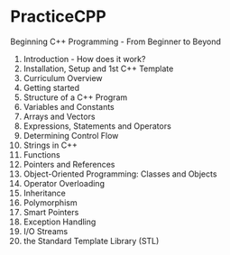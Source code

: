 # PracticeCPP

Beginning C++ Programming - From Beginner to Beyond
1. Introduction - How does it work?
2. Installation, Setup and 1st C++ Template
3. Curriculum Overview
4. Getting started
5. Structure of a C++ Program
6. Variables and Constants
7. Arrays and Vectors
8. Expressions, Statements and Operators
9. Determining Control Flow
10. Strings in C++
11. Functions
12. Pointers and References
13. Object-Oriented Programming: Classes and Objects
14. Operator Overloading
15. Inheritance
16. Polymorphism
17. Smart Pointers
18. Exception Handling
19. I/O Streams
20. the Standard Template Library (STL)